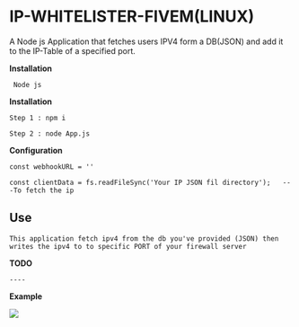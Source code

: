# IP-WHITELISTER-FIVEM(LINUX)
A Node js Application that fetches users IPV4 form a DB(JSON) and add it to the IP-Table of a specified port.


**Installation**
```
 Node js
```

**Installation**
```
Step 1 : npm i 

Step 2 : node App.js
```

**Configuration**
```
const webhookURL = ''

const clientData = fs.readFileSync('Your IP JSON fil directory');   ---To fetch the ip
```

## Use

```
This application fetch ipv4 from the db you've provided (JSON) then writes the ipv4 to to specific PORT of your firewall server
```

**TODO**
```
----
```

**Example**





<img  src="https://cdn.discordapp.com/attachments/976128325783261228/1082512553751629964/Screenshot_2023-03-07_092735.png">

